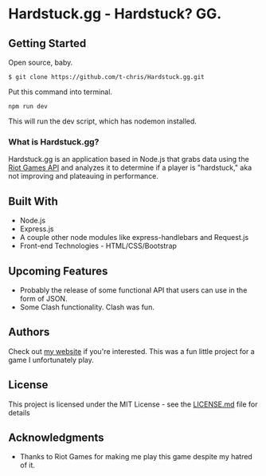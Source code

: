 # Hardstuck.gg - Hardstuck? GG.

## Getting Started

Open source, baby.
```
$ git clone https://github.com/t-chris/Hardstuck.gg.git
```
Put this command into terminal.
```
npm run dev
```
This will run the dev script, which has nodemon installed.
### What is Hardstuck.gg?

Hardstuck.gg is an application based in Node.js that grabs data using the [Riot Games API](https://developer.riotgames.com/apis) and analyzes it to determine if a player is "hardstuck," aka not improving and plateauing in performance.

## Built With

* Node.js
* Express.js
* A couple other node modules like express-handlebars and Request.js
* Front-end Technologies - HTML/CSS/Bootstrap

## Upcoming Features

* Probably the release of some functional API that users can use in the form of JSON.
* Some Clash functionality. Clash was fun.

## Authors
Check out [my website](http://tanchris.com) if you're interested. This was a fun little project for a game I unfortunately play.

## License

This project is licensed under the MIT License - see the [LICENSE.md](LICENSE.txt) file for details

## Acknowledgments

* Thanks to Riot Games for making me play this game despite my hatred of it.
